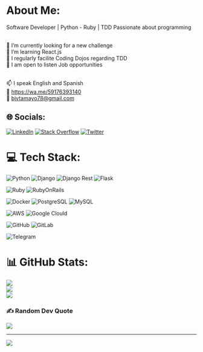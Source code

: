 # About Me:

Software Developer |  Python - Ruby | TDD 
Passionate about programming

<br>
🔭 I’m currently looking for a new challenge<br>
🌱 I’m learning React.js<br>
📝 I regularly facilite Coding Dojos regarding TDD<br>
💬 I am open to listen Job opportunities<br><br>

📫 I speak English and Spanish <br>
💬 https://wa.me/59176393140 <br>
📩 bjvtamayo78@gmail.com <br>



## 🌐 Socials:
[![LinkedIn](https://img.shields.io/badge/LinkedIn-%230077B5.svg?logo=linkedin&logoColor=white)](https://www.linkedin.com/in/bjvta/) [![Stack Overflow](https://img.shields.io/badge/-Stackoverflow-FE7A16?logo=stack-overflow&logoColor=white)](https://stackoverflow.com/users/5290793/brandon-jason-valle-tamayo)  [![Twitter](https://img.shields.io/badge/Twitter-1DA1F2?style=for-the-badge&logo=twitter&logoColor=white)](https://twitter.com/bjvta)

# 💻 Tech Stack:
![Python](https://img.shields.io/badge/python-3670A0?style=for-the-badge&logo=python&logoColor=ffdd54)
![Django](https://img.shields.io/badge/Django-092E20?style=for-the-badge&logo=django&logoColor=green)
![Django Rest](https://img.shields.io/badge/django%20rest-ff1709?style=for-the-badge&logo=django&logoColor=white)
![Flask](https://img.shields.io/badge/Flask-000000?style=for-the-badge&logo=flask&logoColor=white)

![Ruby](https://img.shields.io/badge/Ruby-CC342D?style=for-the-badge&logo=ruby&logoColor=white)
![RubyOnRails](https://img.shields.io/badge/Ruby_on_Rails-CC0000?style=for-the-badge&logo=ruby-on-rails&logoColor=white)

![Docker](https://img.shields.io/badge/Docker-2CA5E0?style=for-the-badge&logo=docker&logoColor=white)
![PostgreSQL](https://img.shields.io/badge/PostgreSQL-316192?style=for-the-badge&logo=postgresql&logoColor=white)
![MySQL](https://img.shields.io/badge/mysql-%2300f.svg?style=for-the-badge&logo=mysql&logoColor=white)

![AWS](https://img.shields.io/badge/Amazon_AWS-FF9900?style=for-the-badge&logo=amazonaws&logoColor=white)
![Google Clould](https://img.shields.io/badge/Google_Cloud-4285F4?style=for-the-badge&logo=google-cloud&logoColor=white)

![GitHub](https://img.shields.io/badge/GitHub-100000?style=for-the-badge&logo=github&logoColor=white)
![GitLab](https://img.shields.io/badge/GitLab-330F63?style=for-the-badge&logo=gitlab&logoColor=white)

![Telegram](https://img.shields.io/badge/Telegram-2CA5E0?style=for-the-badge&logo=telegram&logoColor=white)
# 📊 GitHub Stats:
![](https://github-readme-stats.vercel.app/api?username=bjvta&theme=dark&hide_border=false&include_all_commits=true&count_private=true)<br/>
![](https://github-readme-streak-stats.herokuapp.com/?user=bjvta&theme=dark&hide_border=false)<br/>
![](https://github-readme-stats.vercel.app/api/top-langs/?username=bjvta&theme=dark&hide_border=false&include_all_commits=true&count_private=true&layout=compact)

### ✍️ Random Dev Quote
![](https://quotes-github-readme.vercel.app/api?type=horizontal&theme=radical)

---
[![](https://visitcount.itsvg.in/api?id=bjvta&label=Profile%20Views&pretty=true)](https://visitcount.itsvg.in)


